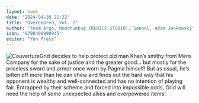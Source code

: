 ```yaml
---
layout: book
date: "2024-04-30 21:32"
title: "Overgeared, Vol. 2"
author: "Team Argo, Monohumbug (REDICE STUDIO), Saenal, Adam Jankowski"
isbn: "9798400900945"
editor: "Yen Press"
---
```

![Couverture](/img/9798400900945.webp)Grid decides to help protect old man Khan’s smithy from Mero Company for the sake of justice and the greater good… but mostly for the priceless sword and armor once worn by Pagma himself! But as usual, he’s bitten off more than he can chew and finds out the hard way that his opponent is wealthy and well-connected and has no intention of playing fair. Entrapped by their scheme and forced into impossible odds, Grid will need the help of some unexpected allies and overpowered items!